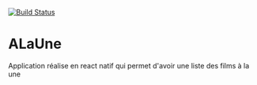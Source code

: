 [![Build Status](https://travis-ci.org/badiniibrahim/ALaUne.svg?branch=master)](https://travis-ci.org/badiniibrahim/ALaUne)

# ALaUne
Application réalise en react natif qui permet d'avoir une liste des films à la une 
